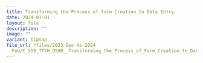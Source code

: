 ```yaml
---
title: Transforming the Process of form Creation to Data Entry
date: 2024-01-01
layout: file
description: ""
image: ""
variant: tiptap
file_url: /files/2023 Dec to 2024
  Feb/C_559_TTSH_DSHO__Transforming_the_Process_of_Form_Creation_to_Data_Entry.pdf
---
```

